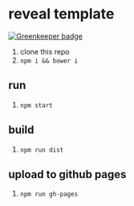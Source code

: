 # reveal template

[![Greenkeeper badge](https://badges.greenkeeper.io/Quramy/reveal-template.svg)](https://greenkeeper.io/)

1. clone this repo
1. `npm i && bower i`

## run

1. `npm start`

## build

1. `npm run dist`

## upload to github pages

1. `npm run gh-pages`

